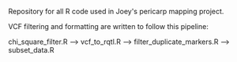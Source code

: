 Repository for all R code used in Joey's pericarp mapping project.

VCF filtering and formatting are written to follow this pipeline:

chi_square_filter.R --> vcf_to_rqtl.R --> filter_duplicate_markers.R --> subset_data.R

